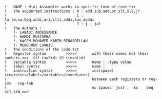     !   NAME : Mini Assembler works in specific form of code.txt
    !   The supported instructions : R : add,sub,and,or,slt,sll,jr
    !                                I : la,lw,sw,beq,andi,ori,slti,addi,lui,addui
    !                                J : j , jal
    !   The Authors :
        !- LABADI ABDESSAMIE
        !- HAMDI MUSTAPHA
        !- KACEM MOHAMED KARIM BENABDELLAH
        !- MENDJOUR LOUNIS 
    !   The conditions of the code.txt
    !   Register syntax         >>>>>       with their names not their numbers >>>  $t1 (valid) $9 (invalid)
    !   Variable syntax         >>>>>       name : .type value
    !   label syntax            >>>>>       name :
    !   instruction syntax      >>>>>       ins(space)(registers/labels/variables/immediates)
    !                                       between each registers or reg-imm   reg-lab
    !                                       no spaces  just ,  Ex    beq $t1,$t0,end
